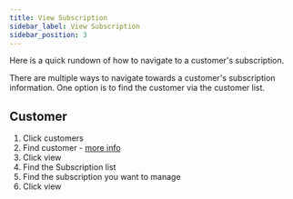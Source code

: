 ```yaml
---
title: View Subscription
sidebar_label: View Subscription
sidebar_position: 3
---
```

Here is a quick rundown of how to navigate to a customer's subscription. 

There are multiple ways to navigate towards a customer's subscription information. One option is to find the customer via the customer list.

## Customer

1. Click customers
2. Find customer - [more info](../customers/search_customers)
3. Click view
4. Find the Subscription list
5. Find the subscription you want to manage
6. Click view
